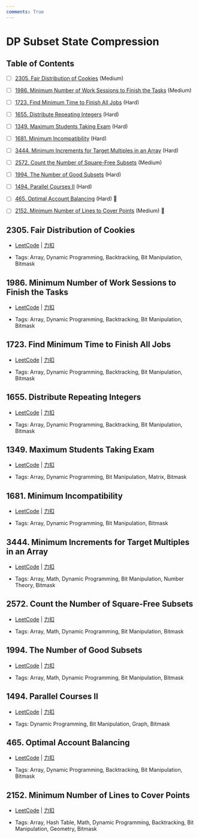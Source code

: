 ```yaml
---
comments: True
---
```


# DP Subset State Compression

## Table of Contents

- [ ] [2305. Fair Distribution of Cookies](#2305-fair-distribution-of-cookies) (Medium)
- [ ] [1986. Minimum Number of Work Sessions to Finish the Tasks](#1986-minimum-number-of-work-sessions-to-finish-the-tasks) (Medium)
- [ ] [1723. Find Minimum Time to Finish All Jobs](#1723-find-minimum-time-to-finish-all-jobs) (Hard)
- [ ] [1655. Distribute Repeating Integers](#1655-distribute-repeating-integers) (Hard)
- [ ] [1349. Maximum Students Taking Exam](#1349-maximum-students-taking-exam) (Hard)
- [ ] [1681. Minimum Incompatibility](#1681-minimum-incompatibility) (Hard)
- [ ] [3444. Minimum Increments for Target Multiples in an Array](#3444-minimum-increments-for-target-multiples-in-an-array) (Hard)
- [ ] [2572. Count the Number of Square-Free Subsets](#2572-count-the-number-of-square-free-subsets) (Medium)
- [ ] [1994. The Number of Good Subsets](#1994-the-number-of-good-subsets) (Hard)
- [ ] [1494. Parallel Courses II](#1494-parallel-courses-ii) (Hard)
- [ ] [465. Optimal Account Balancing](#465-optimal-account-balancing) (Hard) 👑
- [ ] [2152. Minimum Number of Lines to Cover Points](#2152-minimum-number-of-lines-to-cover-points) (Medium) 👑


## 2305. Fair Distribution of Cookies

-    [LeetCode](https://leetcode.com/problems/fair-distribution-of-cookies/) | [力扣](https://leetcode.cn/problems/fair-distribution-of-cookies/)

-   Tags: Array, Dynamic Programming, Backtracking, Bit Manipulation, Bitmask



## 1986. Minimum Number of Work Sessions to Finish the Tasks

-    [LeetCode](https://leetcode.com/problems/minimum-number-of-work-sessions-to-finish-the-tasks/) | [力扣](https://leetcode.cn/problems/minimum-number-of-work-sessions-to-finish-the-tasks/)

-   Tags: Array, Dynamic Programming, Backtracking, Bit Manipulation, Bitmask



## 1723. Find Minimum Time to Finish All Jobs

-    [LeetCode](https://leetcode.com/problems/find-minimum-time-to-finish-all-jobs/) | [力扣](https://leetcode.cn/problems/find-minimum-time-to-finish-all-jobs/)

-   Tags: Array, Dynamic Programming, Backtracking, Bit Manipulation, Bitmask



## 1655. Distribute Repeating Integers

-    [LeetCode](https://leetcode.com/problems/distribute-repeating-integers/) | [力扣](https://leetcode.cn/problems/distribute-repeating-integers/)

-   Tags: Array, Dynamic Programming, Backtracking, Bit Manipulation, Bitmask



## 1349. Maximum Students Taking Exam

-    [LeetCode](https://leetcode.com/problems/maximum-students-taking-exam/) | [力扣](https://leetcode.cn/problems/maximum-students-taking-exam/)

-   Tags: Array, Dynamic Programming, Bit Manipulation, Matrix, Bitmask



## 1681. Minimum Incompatibility

-    [LeetCode](https://leetcode.com/problems/minimum-incompatibility/) | [力扣](https://leetcode.cn/problems/minimum-incompatibility/)

-   Tags: Array, Dynamic Programming, Bit Manipulation, Bitmask



## 3444. Minimum Increments for Target Multiples in an Array

-    [LeetCode](https://leetcode.com/problems/minimum-increments-for-target-multiples-in-an-array/) | [力扣](https://leetcode.cn/problems/minimum-increments-for-target-multiples-in-an-array/)

-   Tags: Array, Math, Dynamic Programming, Bit Manipulation, Number Theory, Bitmask



## 2572. Count the Number of Square-Free Subsets

-    [LeetCode](https://leetcode.com/problems/count-the-number-of-square-free-subsets/) | [力扣](https://leetcode.cn/problems/count-the-number-of-square-free-subsets/)

-   Tags: Array, Math, Dynamic Programming, Bit Manipulation, Bitmask



## 1994. The Number of Good Subsets

-    [LeetCode](https://leetcode.com/problems/the-number-of-good-subsets/) | [力扣](https://leetcode.cn/problems/the-number-of-good-subsets/)

-   Tags: Array, Math, Dynamic Programming, Bit Manipulation, Bitmask



## 1494. Parallel Courses II

-    [LeetCode](https://leetcode.com/problems/parallel-courses-ii/) | [力扣](https://leetcode.cn/problems/parallel-courses-ii/)

-   Tags: Dynamic Programming, Bit Manipulation, Graph, Bitmask



## 465. Optimal Account Balancing

-    [LeetCode](https://leetcode.com/problems/optimal-account-balancing/) | [力扣](https://leetcode.cn/problems/optimal-account-balancing/)

-   Tags: Array, Dynamic Programming, Backtracking, Bit Manipulation, Bitmask



## 2152. Minimum Number of Lines to Cover Points

-    [LeetCode](https://leetcode.com/problems/minimum-number-of-lines-to-cover-points/) | [力扣](https://leetcode.cn/problems/minimum-number-of-lines-to-cover-points/)

-   Tags: Array, Hash Table, Math, Dynamic Programming, Backtracking, Bit Manipulation, Geometry, Bitmask
